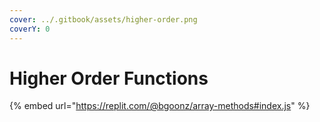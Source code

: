 ```yaml
---
cover: ../.gitbook/assets/higher-order.png
coverY: 0
---
```


# Higher Order Functions

{% embed url="https://replit.com/@bgoonz/array-methods#index.js" %}
